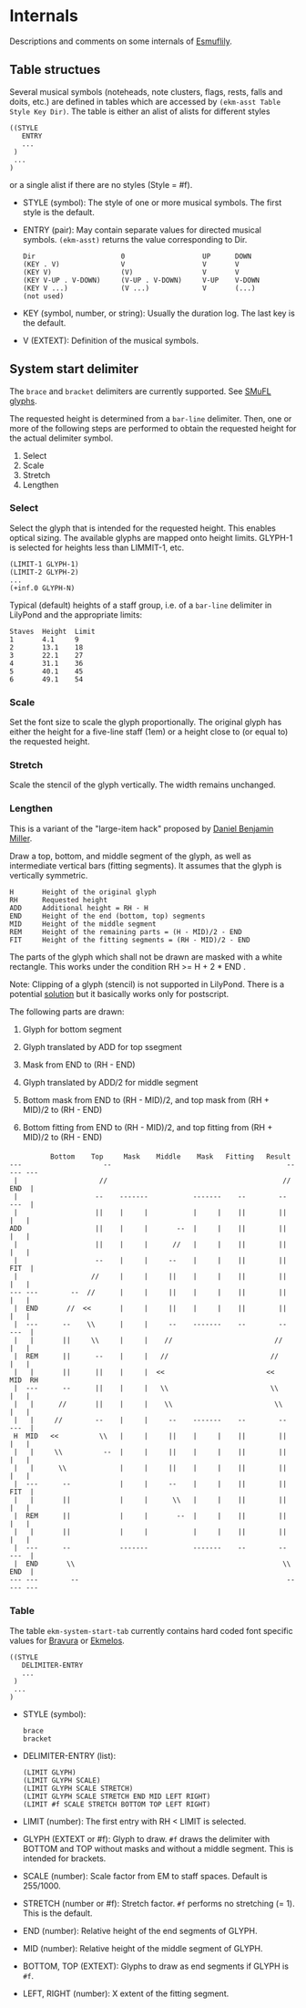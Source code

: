Internals
=========

Descriptions and comments on some internals of [Esmuflily](https://github.com/tr-igem/esmuflily).



Table structues
---------------

Several musical symbols (noteheads, note clusters, flags, rests,
falls and doits, etc.) are defined in tables which are accessed by
`(ekm-asst Table Style Key Dir)`.
The table is either an alist of alists for different styles

    ((STYLE
       ENTRY
       ...
     )
     ...
    )

or a single alist if there are no styles (Style = #f).

*   STYLE (symbol): The style of one or more musical symbols.
    The first style is the default.

*   ENTRY (pair): May contain separate values for directed musical symbols.
    `(ekm-asst)` returns the value corresponding to Dir.

        Dir                     0                   UP      DOWN
        (KEY . V)               V                   V       V
        (KEY V)                 (V)                 V       V
        (KEY V-UP . V-DOWN)     (V-UP . V-DOWN)     V-UP    V-DOWN
        (KEY V ...)             (V ...)             V       (...)       (not used)

*   KEY (symbol, number, or string): Usually the duration log.
    The last key is the default.

*   V (EXTEXT): Definition of the musical symbols.



System start delimiter
----------------------

The `brace` and `bracket` delimiters are currently supported.
See [SMuFL glyphs](https://w3c.github.io/smufl/latest/tables/staff-brackets-and-dividers.html).

The requested height is determined from a `bar-line` delimiter.
Then, one or more of the following steps are performed to obtain
the requested height for the actual delimiter symbol.

1.  Select
2.  Scale
3.  Stretch
4.  Lengthen


### Select

Select the glyph that is intended for the requested height.
This enables optical sizing.
The available glyphs are mapped onto height limits.
GLYPH-1 is selected for heights less than LIMMIT-1, etc.

    (LIMIT-1 GLYPH-1)
    (LIMIT-2 GLYPH-2)
    ...
    (+inf.0 GLYPH-N)

Typical (default) heights of a staff group, i.e. of a `bar-line` delimiter
in LilyPond and the appropriate limits:

    Staves  Height  Limit
    1       4.1     9
    2       13.1    18
    3       22.1    27
    4       31.1    36
    5       40.1    45
    6       49.1    54


### Scale

Set the font size to scale the glyph proportionally.
The original glyph has either the height for a five-line staff (1em)
or a height close to (or equal to) the requested height.


### Stretch

Scale the stencil of the glyph vertically.
The width remains unchanged.


### Lengthen

This is a variant of the "large-item hack" proposed by
[Daniel Benjamin Miller](https://github.com/dbenjaminmiller).

Draw a top, bottom, and middle segment of the glyph,
as well as intermediate vertical bars (fitting segments).
It assumes that the glyph is vertically symmetric.

    H       Height of the original glyph
    RH      Requested height
    ADD     Additional height = RH - H
    END     Height of the end (bottom, top) segments
    MID     Height of the middle segment
    REM     Height of the remaining parts = (H - MID)/2 - END
    FIT     Height of the fitting segments = (RH - MID)/2 - END

The parts of the glyph which shall not be drawn are masked
with a white rectangle.
This works under the condition RH >= H + 2 * END .

Note: Clipping of a glyph (stencil) is not supported in LilyPond.
There is a potential [solution](https://lists.gnu.org/archive/html/lilypond-user/2020-12/msg00112.html)
but it basically works only for postscript.

The following parts are drawn:

1.  Glyph for bottom segment

2.  Glyph translated by ADD for top ssegment

3.  Mask from END to (RH - END)

4.  Glyph translated by ADD/2 for middle segment

5.  Bottom mask from END to (RH - MID)/2,
    and top mask from (RH + MID)/2 to (RH - END)

6.  Bottom fitting from END to (RH - MID)/2,
    and top fitting from (RH + MID)/2 to (RH - END)

####

              Bottom    Top     Mask    Middle    Mask   Fitting   Result
    ---                    --                                           --   --- ---
     |                    //                                           //    END  |
     |                   --    -------           -------    --        --     ---  |
     |                   ||    |     |           |     |    ||        ||      |   |
    ADD                  ||    |     |       --  |     |    ||        ||      |   |
     |                   ||    |     |      //   |     |    ||        ||      |   |
     |                   --    |     |     --    |     |    ||        ||     FIT  |
     |                  //     |     |     ||    |     |    ||        ||      |   |
    --- ---        --  //      |     |     ||    |     |    ||        ||      |   |
     |  END       //  <<       |     |     ||    |     |    ||        ||      |   |
     |  ---      --    \\      |     |     --    -------    --        --     ---  |
     |   |       ||     \\     |     |    //                         //       |   |
     |  REM      ||      --    |     |   //                         //        |   |
     |   |       ||      ||    |     |  <<                         <<        MID  RH
     |  ---      --      ||    |     |   \\                         \\        |   |
     |   |      //       ||    |     |    \\                         \\       |   |
     |   |     //        --    |     |     --    -------    --        --     ---  |
     H  MID   <<          \\   |     |     ||    |     |    ||        ||      |   |
     |   |     \\          --  |     |     ||    |     |    ||        ||      |   |
     |   |      \\             |     |     ||    |     |    ||        ||      |   |
     |  ---      --            |     |     --    |     |    ||        ||     FIT  |
     |   |       ||            |     |      \\   |     |    ||        ||      |   |
     |  REM      ||            |     |       --  |     |    ||        ||      |   |
     |   |       ||            |     |           |     |    ||        ||      |   |
     |  ---      --            -------           -------    --        --     ---  |
     |  END       \\                                                   \\    END  |
    --- ---        --                                                   --   --- ---

### Table

The table `ekm-system-start-tab` currently contains hard coded
font specific values for [Bravura](https://github.com/steinbergmedia/bravura)
or [Ekmelos](https://github.com/tr-igem/ekmelos).

    ((STYLE
       DELIMITER-ENTRY
       ...
     )
     ...
    )

*   STYLE (symbol):

        brace
        bracket

*   DELIMITER-ENTRY (list):

        (LIMIT GLYPH)
        (LIMIT GLYPH SCALE)
        (LIMIT GLYPH SCALE STRETCH)
        (LIMIT GLYPH SCALE STRETCH END MID LEFT RIGHT)
        (LIMIT #f SCALE STRETCH BOTTOM TOP LEFT RIGHT)

*   LIMIT (number): The first entry with RH < LIMIT is selected.

*   GLYPH (EXTEXT or #f): Glyph to draw.
    `#f` draws the delimiter with BOTTOM and TOP without masks and
    without a middle segment. This is intended for brackets.

*   SCALE (number): Scale factor from EM to staff spaces.
    Default is 255/1000.

*   STRETCH (number or #f): Stretch factor.
    `#f` performs no stretching (= 1). This is the default.

*   END (number): Relative height of the end segments of GLYPH.

*   MID (number): Relative height of the middle segment of GLYPH.

*   BOTTOM, TOP (EXTEXT): Glyphs to draw as end segments if GLYPH is `#f`.

*   LEFT, RIGHT (number): X extent of the fitting segment.
